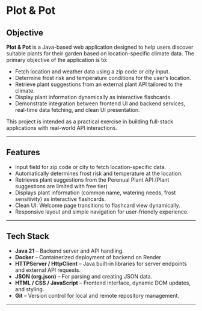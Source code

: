 # Plot & Pot


## Objective

**Plot & Pot** is a Java-based web application designed to help users discover suitable plants for their garden based on location-specific climate data. The primary objective of the application is to:

* Fetch location and weather data using a zip code or city input.
* Determine frost risk and temperature conditions for the user’s location.
* Retrieve plant suggestions from an external plant API tailored to the climate.
* Display plant information dynamically as interactive flashcards.
* Demonstrate integration between frontend UI and backend services, real-time data fetching, and clean UI presentation.

This project is intended as a practical exercise in building full-stack applications with real-world API interactions.

---

## Features

* Input field for zip code or city to fetch location-specific data.
* Automatically determines frost risk and temperature at the location.
* Retrieves plant suggestions from the Perenual Plant API.(Plant suggestions are limited with free tier)
* Displays plant information (common name, watering needs, frost sensitivity) as interactive flashcards.
* Clean UI: Welcome page transitions to flashcard view dynamically.
* Responsive layout and simple navigation for user-friendly experience.

---

## Tech Stack

* **Java 21** – Backend server and API handling.
* **Docker** –  Containerized deployment of backend on Render
* **HTTPServer / HttpClient** – Java built-in libraries for server endpoints and external API requests.
* **JSON (org.json)** – For parsing and creating JSON data.
* **HTML / CSS / JavaScript** – Frontend interface, dynamic DOM updates, and styling.
* **Git** – Version control for local and remote repository management.

---
